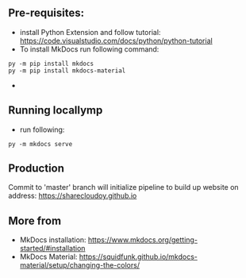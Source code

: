 ## Pre-requisites:
* install Python Extension and follow tutorial: https://code.visualstudio.com/docs/python/python-tutorial
* To install MkDocs run following command:
```
py -m pip install mkdocs
py -m pip install mkdocs-material
```
* 

## Running locallymp
* run following:
```
py -m mkdocs serve
```
## Production
Commit to 'master' branch will initialize pipeline to build up website on address: https://sharecloudoy.github.io


## More from
* MkDocs installation: https://www.mkdocs.org/getting-started/#installation
* MkDocs Material: https://squidfunk.github.io/mkdocs-material/setup/changing-the-colors/
